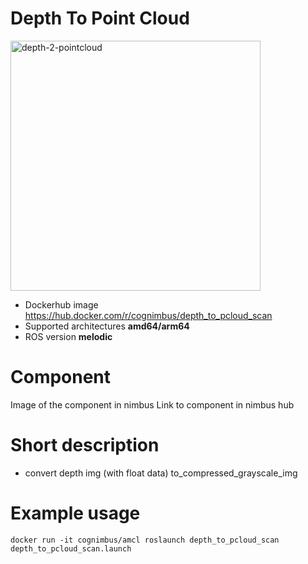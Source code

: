 # Depth To Point Cloud

<img src="./depth-2-pcloud/Cogniteam_CMYK_Social_white_on_aubergine.jpg" alt="depth-2-pointcloud" width="400"/>

* Dockerhub image https://hub.docker.com/r/cognimbus/depth_to_pcloud_scan
* Supported architectures <b>amd64/arm64</b>
* ROS version <b>melodic</b>


# Component
Image of the component in nimbus
Link to component in nimbus hub

# Short description
* convert depth img (with float data) to_compressed_grayscale_img

# Example usage
```
docker run -it cognimbus/amcl roslaunch depth_to_pcloud_scan depth_to_pcloud_scan.launch

```



